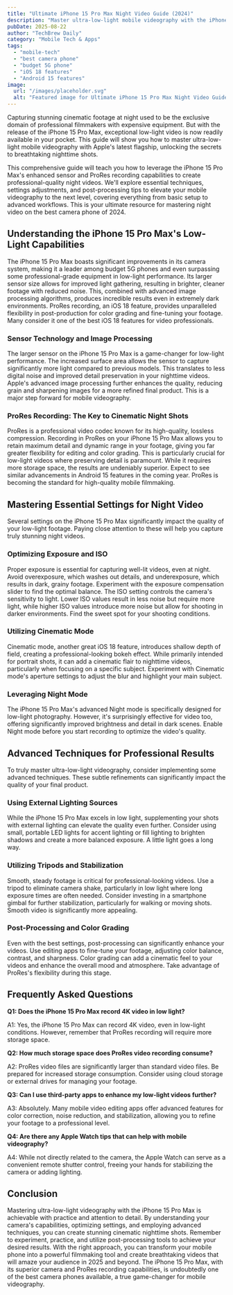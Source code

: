 ```yaml
---
title: "Ultimate iPhone 15 Pro Max Night Video Guide (2024)"
description: "Master ultra-low-light mobile videography with the iPhone 15 Pro Max's enhanced sensor & ProRes.  Unlock cinematic night shots! Learn the best camera phone tricks and iOS 18 features. Read now!"
pubDate: 2025-08-22
author: "TechBrew Daily"
category: "Mobile Tech & Apps"
tags:
  - "mobile-tech"
  - "best camera phone"
  - "budget 5G phone"
  - "iOS 18 features"
  - "Android 15 features"
image:
  url: "/images/placeholder.svg"
  alt: "Featured image for Ultimate iPhone 15 Pro Max Night Video Guide (2024)"
---
```


Capturing stunning cinematic footage at night used to be the exclusive domain of professional filmmakers with expensive equipment.  But with the release of the iPhone 15 Pro Max, exceptional low-light video is now readily available in your pocket. This guide will show you how to master ultra-low-light mobile videography with Apple's latest flagship, unlocking the secrets to breathtaking nighttime shots.

This comprehensive guide will teach you how to leverage the iPhone 15 Pro Max's enhanced sensor and ProRes recording capabilities to create professional-quality night videos. We'll explore essential techniques, settings adjustments, and post-processing tips to elevate your mobile videography to the next level, covering everything from basic setup to advanced workflows. This is your ultimate resource for mastering night video on the best camera phone of 2024.

## Understanding the iPhone 15 Pro Max's Low-Light Capabilities

The iPhone 15 Pro Max boasts significant improvements in its camera system, making it a leader among budget 5G phones and even surpassing some professional-grade equipment in low-light performance. Its larger sensor size allows for improved light gathering, resulting in brighter, cleaner footage with reduced noise.  This, combined with advanced image processing algorithms, produces incredible results even in extremely dark environments.  ProRes recording, an iOS 18 feature, provides unparalleled flexibility in post-production for color grading and fine-tuning your footage.  Many consider it one of the best iOS 18 features for video professionals.

### Sensor Technology and Image Processing

The larger sensor on the iPhone 15 Pro Max is a game-changer for low-light performance. The increased surface area allows the sensor to capture significantly more light compared to previous models. This translates to less digital noise and improved detail preservation in your nighttime videos.  Apple's advanced image processing further enhances the quality, reducing grain and sharpening images for a more refined final product.  This is a major step forward for mobile videography.

### ProRes Recording: The Key to Cinematic Night Shots

ProRes is a professional video codec known for its high-quality, lossless compression. Recording in ProRes on your iPhone 15 Pro Max allows you to retain maximum detail and dynamic range in your footage, giving you far greater flexibility for editing and color grading.  This is particularly crucial for low-light videos where preserving detail is paramount. While it requires more storage space, the results are undeniably superior.  Expect to see similar advancements in Android 15 features in the coming year.  ProRes is becoming the standard for high-quality mobile filmmaking.

## Mastering Essential Settings for Night Video

Several settings on the iPhone 15 Pro Max significantly impact the quality of your low-light footage.  Paying close attention to these will help you capture truly stunning night videos.

### Optimizing Exposure and ISO

Proper exposure is essential for capturing well-lit videos, even at night.  Avoid overexposure, which washes out details, and underexposure, which results in dark, grainy footage.  Experiment with the exposure compensation slider to find the optimal balance. The ISO setting controls the camera's sensitivity to light.  Lower ISO values result in less noise but require more light, while higher ISO values introduce more noise but allow for shooting in darker environments.  Find the sweet spot for your shooting conditions.


### Utilizing Cinematic Mode

Cinematic mode, another great iOS 18 feature, introduces shallow depth of field, creating a professional-looking bokeh effect. While primarily intended for portrait shots, it can add a cinematic flair to nighttime videos, particularly when focusing on a specific subject.  Experiment with Cinematic mode's aperture settings to adjust the blur and highlight your main subject.


### Leveraging Night Mode

The iPhone 15 Pro Max's advanced Night mode is specifically designed for low-light photography. However, it's surprisingly effective for video too, offering significantly improved brightness and detail in dark scenes.  Enable Night mode before you start recording to optimize the video's quality.

## Advanced Techniques for Professional Results

To truly master ultra-low-light videography, consider implementing some advanced techniques.  These subtle refinements can significantly impact the quality of your final product.

### Using External Lighting Sources

While the iPhone 15 Pro Max excels in low light, supplementing your shots with external lighting can elevate the quality even further. Consider using small, portable LED lights for accent lighting or fill lighting to brighten shadows and create a more balanced exposure.  A little light goes a long way.

### Utilizing Tripods and Stabilization

Smooth, steady footage is critical for professional-looking videos. Use a tripod to eliminate camera shake, particularly in low light where long exposure times are often needed.  Consider investing in a smartphone gimbal for further stabilization, particularly for walking or moving shots.  Smooth video is significantly more appealing.

### Post-Processing and Color Grading

Even with the best settings, post-processing can significantly enhance your videos. Use editing apps to fine-tune your footage, adjusting color balance, contrast, and sharpness.  Color grading can add a cinematic feel to your videos and enhance the overall mood and atmosphere.  Take advantage of ProRes's flexibility during this stage.


## Frequently Asked Questions

**Q1: Does the iPhone 15 Pro Max record 4K video in low light?**

A1: Yes, the iPhone 15 Pro Max can record 4K video, even in low-light conditions. However, remember that ProRes recording will require more storage space.

**Q2: How much storage space does ProRes video recording consume?**

A2: ProRes video files are significantly larger than standard video files. Be prepared for increased storage consumption. Consider using cloud storage or external drives for managing your footage.

**Q3:  Can I use third-party apps to enhance my low-light videos further?**

A3: Absolutely. Many mobile video editing apps offer advanced features for color correction, noise reduction, and stabilization, allowing you to refine your footage to a professional level.

**Q4: Are there any Apple Watch tips that can help with mobile videography?**

A4: While not directly related to the camera, the Apple Watch can serve as a convenient remote shutter control, freeing your hands for stabilizing the camera or adding lighting.


## Conclusion

Mastering ultra-low-light videography with the iPhone 15 Pro Max is achievable with practice and attention to detail.  By understanding your camera's capabilities, optimizing settings, and employing advanced techniques, you can create stunning cinematic nighttime shots.  Remember to experiment, practice, and utilize post-processing tools to achieve your desired results.  With the right approach, you can transform your mobile phone into a powerful filmmaking tool and create breathtaking videos that will amaze your audience in 2025 and beyond.  The iPhone 15 Pro Max, with its superior camera and ProRes recording capabilities, is undoubtedly one of the best camera phones available, a true game-changer for mobile videography.